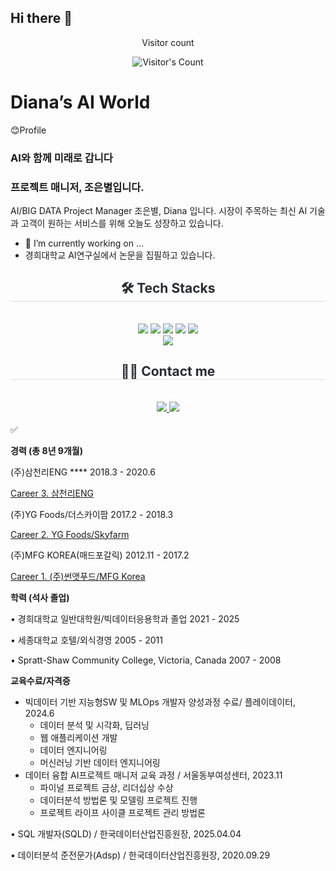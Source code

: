 ## Hi there 👋

<div align="center"> 
  <p>Visitor count</p>
  <img src="https://profile-counter.glitch.me/{DIANA}/count.svg" alt="Visitor's Count" />
</div>

# Diana’s AI World

😊Profile

 ### AI와 함께 미래로 갑니다
 ### 프로젝트 매니저, 조은별입니다.

AI/BIG DATA Project Manager 조은별, Diana 입니다.
시장이 주목하는 최신 AI 기술과 고객이 원하는 서비스를 위해 오늘도 성장하고 있습니다.

- 🔭 I’m currently working on ...
- 경희대학교 AI연구실에서 논문을 집필하고 있습니다.

<div align= "center">
    <h2 style="border-bottom: 1px solid #d8dee4; color: #282d33;"> 🛠️ Tech Stacks </h2> <br> 
    <div style="margin: 0 auto; text-align: center;" align= "center"> <img src="https://img.shields.io/badge/Python-3776AB?style=for-the-badge&logo=Python&logoColor=white">
          <img src="https://img.shields.io/badge/PyTorch-EE4C2C?style=for-the-badge&logo=PyTorch&logoColor=white">
          <img src="https://img.shields.io/badge/Spring Boot-6DB33F?style=for-the-badge&logo=Spring Boot&logoColor=white">
          <img src="https://img.shields.io/badge/Slack-4A154B?style=for-the-badge&logo=Slack&logoColor=white">
          <img src="https://img.shields.io/badge/Git-F05032?style=for-the-badge&logo=Git&logoColor=white">
          <br/><img src="https://img.shields.io/badge/Figma-F24E1E?style=for-the-badge&logo=Figma&logoColor=white">
          </div>
</div>

<div align= "center">
    <h2 style="border-bottom: 1px solid #d8dee4; color: #282d33;"> 🧑‍💻 Contact me </h2> <br> 
    <div align= "center"> <a href=https://www.notion.so/CRM-5fc9ad3ea1054a53a686292efcc77831?pvs=4> <img src="https://img.shields.io/badge/Notion-000000?style=for-the-badge&logo=Notion&logoColor=white&link=https://www.notion.so/CRM-5fc9ad3ea1054a53a686292efcc77831?pvs=4"> </a>
         <a href=mailto:piaristar@gmail.com> <img src="https://img.shields.io/badge/Gmail-EA4335?style=for-the-badge&logo=Gmail&logoColor=white&link=mailto:piaristar@gmail.com"> </a>
          </div>  <br> 
    <div align= "center">  </div> 
</div>

<aside>
✅

**경력 (총 8년 9개월)**

(주)삼천리ENG                                      **** 2018.3 - 2020.6

[Career 3. 삼천리ENG](https://www.notion.so/Career-3-ENG-1ca8ea12dc9181d895f6e56511b007bf?pvs=21)

(주)YG Foods/더스카이팜                    2017.2 - 2018.3

[Career 2. YG Foods/Skyfarm](https://www.notion.so/Career-2-YG-Foods-Skyfarm-1ca8ea12dc9181c7b0b4ec35e32376f7?pvs=21)

(주)MFG KOREA(매드포갈릭)              2012.11 - 2017.2

[Career 1. (주)썬앳푸드/MFG Korea](https://www.notion.so/Career-1-MFG-Korea-1ca8ea12dc9181fe9404fd6a0bb2e73e?pvs=21)

**학력 (석사 졸업)**

• 경희대학교 일반대학원/빅데이터응용학과 졸업 2021 - 2025

• 세종대학교 호텔/외식경영  2005 - 2011

• Spratt-Shaw Community College, Victoria, Canada 2007 - 2008

**교육수료/자격증**

- 빅데이터 기반 지능형SW 및 MLOps 개발자 양성과정 수료/ 플레이데이터, 2024.6
    - 데이터 분석 및 시각화, 딥러닝
    - 웹 애플리케이션 개발
    - 데이터 엔지니어링
    - 머신러닝 기반 데이터 엔지니어링
- 데이터 융합 AI프로젝트 매니저 교육 과정 / 서울동부여성센터, 2023.11
    - 파이널 프로젝트 금상, 리더십상 수상
    - 데이터분석 방법론 및 모델링 프로젝트 진행
    - 프로젝트 라이프 사이클 프로젝트 관리 방법론

• SQL 개발자(SQLD) / 한국데이터산업진흥원장, 2025.04.04

• ﻿데이터분석 준전문가(Adsp) / 한국데이터산업진흥원장, 2020.09.29

</aside>


<!--
**piaris/piaris** is a ✨ _special_ ✨ repository because its `README.md` (this file) appears on your GitHub profile.

Here are some ideas to get you started:

- 🔭 I’m currently working on ...
- 🌱 I’m currently learning ...
- 👯 I’m looking to collaborate on ...
- 🤔 I’m looking for help with ...
- 💬 Ask me about ...
- 📫 How to reach me: ...
- 😄 Pronouns: ...
- ⚡ Fun fact: ...
<img src="http://mazandi.herokuapp.com/api?handle={handle}&theme=dark"/>
-->


